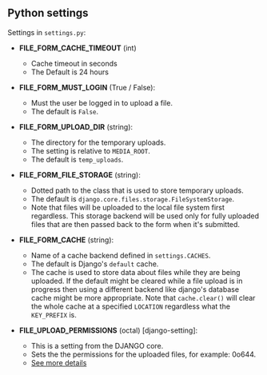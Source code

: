 ## Python settings

Settings in `settings.py`:

* **FILE_FORM_CACHE_TIMEOUT** (int)
    * Cache timeout in seconds
    * The Default is 24 hours

* **FILE_FORM_MUST_LOGIN** (True / False):
    * Must the user be logged in to upload a file.
    * The default is `False`.

* **FILE_FORM_UPLOAD_DIR** (string):
    * The directory for the temporary uploads.
    * The setting is relative to `MEDIA_ROOT`.
    * The default is `temp_uploads`.

* **FILE_FORM_FILE_STORAGE** (string):
    * Dotted path to the class that is used to store temporary uploads.
    * The default is `django.core.files.storage.FileSystemStorage`.
    * Note that files will be uploaded to the local file system first regardless. This storage backend will be used only for fully uploaded files that are then passed back to the form when it's submitted.

* **FILE_FORM_CACHE** (string):
    * Name of a cache backend defined in `settings.CACHES`.
    * The default is Django's `default` cache.
    * The cache is used to store data about files while they are being uploaded. If the default might be cleared while a file upload is in progress then using a different backend like django's database cache might be more appropriate. Note that `cache.clear()` will clear the whole cache at a specified `LOCATION` regardless what the `KEY_PREFIX` is.

* **FILE_UPLOAD_PERMISSIONS** (octal) [django-setting]:
    * This is a setting from the DJANGO core.
    * Sets the the permissions for the uploaded files, for example: 0o644.
    * [See more details](https://docs.djangoproject.com/en/3.1/ref/settings/#std:setting-FILE_UPLOAD_PERMISSIONS)
